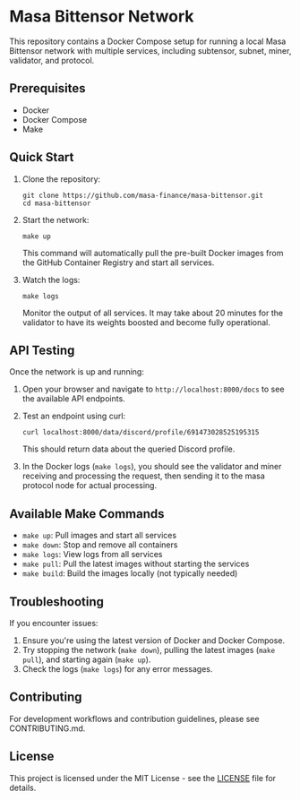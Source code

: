 # Masa Bittensor Network

This repository contains a Docker Compose setup for running a local Masa Bittensor network with multiple services, including subtensor, subnet, miner, validator, and protocol.

## Prerequisites

- Docker
- Docker Compose
- Make

## Quick Start

1. Clone the repository:
   ```
   git clone https://github.com/masa-finance/masa-bittensor.git
   cd masa-bittensor
   ```

2. Start the network:
   ```
   make up
   ```
   This command will automatically pull the pre-built Docker images from the GitHub Container Registry and start all services.

3. Watch the logs:
   ```
   make logs
   ```
   Monitor the output of all services. It may take about 20 minutes for the validator to have its weights boosted and become fully operational.

## API Testing

Once the network is up and running:

1. Open your browser and navigate to `http://localhost:8000/docs` to see the available API endpoints.

2. Test an endpoint using curl:
   ```
   curl localhost:8000/data/discord/profile/691473028525195315
   ```
   This should return data about the queried Discord profile.

3. In the Docker logs (`make logs`), you should see the validator and miner receiving and processing the request, then sending it to the masa protocol node for actual processing.

## Available Make Commands

- `make up`: Pull images and start all services
- `make down`: Stop and remove all containers
- `make logs`: View logs from all services
- `make pull`: Pull the latest images without starting the services
- `make build`: Build the images locally (not typically needed)

## Troubleshooting

If you encounter issues:

1. Ensure you're using the latest version of Docker and Docker Compose.
2. Try stopping the network (`make down`), pulling the latest images (`make pull`), and starting again (`make up`).
3. Check the logs (`make logs`) for any error messages.

## Contributing

For development workflows and contribution guidelines, please see CONTRIBUTING.md.

## License

This project is licensed under the MIT License - see the [LICENSE](LICENSE) file for details.
